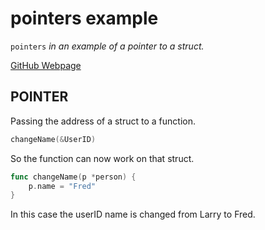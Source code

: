 # pointers example

`pointers` _in an example of a pointer to a struct._

[GitHub Webpage](https://jeffdecola.github.io/my-go-examples/)

## POINTER

Passing the address of a struct to a function.

```go
changeName(&UserID)
```

So the function can now work on that struct.

```go
func changeName(p *person) {
    p.name = "Fred"
}
```

In this case the userID name is changed from Larry to Fred.
